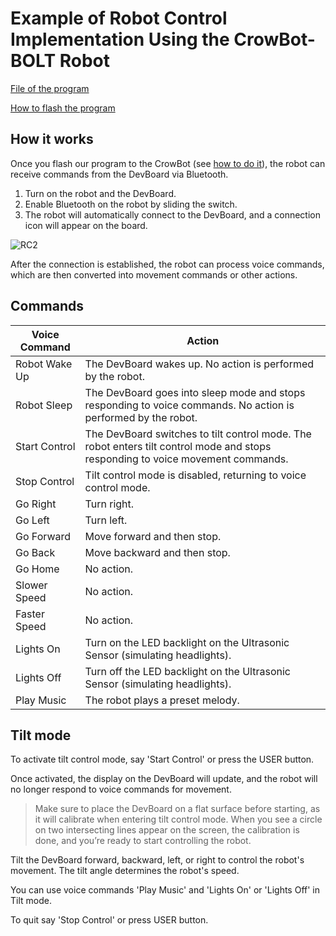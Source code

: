 # Example of Robot Control Implementation Using the CrowBot-BOLT Robot 

[File of the program](https://github.com/Grovety/CrowBot_GRC_program/blob/main/Bolt_grc_program.ino)

[How to flash the program](link)

## How it works

Once you flash our program to the CrowBot  (see [how to do it](https://github.com/Grovety/CrowBot_GRC_program/blob/main/how_to_install_the_program.md)), the robot can receive commands from the DevBoard via Bluetooth.  

1. Turn on the robot and the DevBoard.  
2. Enable Bluetooth on the robot by sliding the switch.  
3. The robot will automatically connect to the DevBoard, and a connection icon will appear on the board.  

![RC2](https://github.com/user-attachments/assets/907467d8-6e76-4b28-b7d1-531149297eba)

After the connection is established, the robot can process voice commands, which are then converted into movement commands or other actions.

## Commands
| Voice Command     | Action |
|------------------|----------------------------------------------------------------------------------------------------------------------------------|
| Robot Wake Up   | The DevBoard wakes up. No action is performed by the robot. |
| Robot Sleep     | The DevBoard goes into sleep mode and stops responding to voice commands. No action is performed by the robot. |
| Start Control   | The DevBoard switches to tilt control mode. The robot enters tilt control mode and stops responding to voice movement commands. |
| Stop Control    | Tilt control mode is disabled, returning to voice control mode. |
| Go Right       | Turn right. |
| Go Left        | Turn left. |
| Go Forward     | Move forward and then stop. |
| Go Back        | Move backward and then stop. |
| Go Home        | No action. |
| Slower Speed   | No action. |
| Faster Speed   | No action. |
| Lights On      | Turn on the LED backlight on the Ultrasonic Sensor (simulating headlights). |
| Lights Off     | Turn off the LED backlight on the Ultrasonic Sensor (simulating headlights). |
| Play Music     | The robot plays a preset melody. |

## Tilt mode

To activate tilt control mode, say 'Start Control' or press the USER button. 

Once activated, the display on the DevBoard will update, and the robot will no longer respond to voice commands for movement.

> Make sure to place the DevBoard on a flat surface before starting, as it will calibrate when entering tilt control mode. When you see a circle on two intersecting lines appear on the screen, the calibration is done, and you’re ready to start controlling the robot.

Tilt the DevBoard forward, backward, left, or right to control the robot's movement. The tilt angle determines the robot's speed.

You can use voice commands 'Play Music' and 'Lights On' or 'Lights Off' in Tilt mode.

To quit say 'Stop Control' or press USER button.



